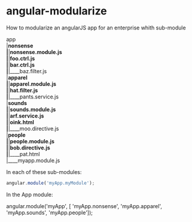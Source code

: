 angular-modularize
==================

How to modularize an angularJS app for an enterprise whith sub-module


app  
|____nonsense  
|____|____nonsense.module.js  
|____|____foo.ctrl.js  
|____|____bar.ctrl.js  
|____|____baz.filter.js  
|____apparel  
|____|____apparel.module.js  
|____|____hat.filter.js  
|____|____pants.service.js  
|____sounds  
|____|____sounds.module.js  
|____|____arf.service.js  
|____|____oink.html  
|____|____moo.directive.js  
|____people  
|____|____people.module.js  
|____|____bob.directive.js  
|____|____pat.html  
|____myapp.module.js  

In each of these sub-modules:

```javascript
angular.module('myApp.myModule');
```

In the App module:

angular.module('myApp', [
   'myApp.nonsense', 
   'myApp.apparel', 
   'myApp.sounds', 
   'myApp.people']);